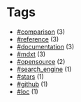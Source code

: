 # Tags


- [#comparison](tag-comparison.html) (3)
- [#reference](tag-reference.html) (3)
- [#documentation](tag-documentation.html) (3)
- [#mdxt](tag-mdxt.html) (3)
- [#opensource](tag-opensource.html) (2)
- [#search_engine](tag-search_engine.html) (1)
- [#stars](tag-stars.html) (1)
- [#github](tag-github.html) (1)
- [#loc](tag-loc.html) (1)